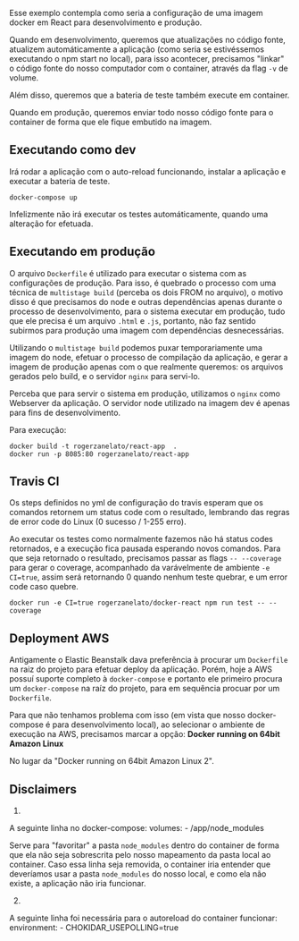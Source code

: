 Esse exemplo contempla como seria a configuração de uma imagem docker em React para desenvolvimento e produção.

Quando em desenvolvimento, queremos que atualizações no código fonte, atualizem automáticamente a aplicação (como seria se estivéssemos executando o npm start no local), para isso acontecer, precisamos "linkar" o código fonte do nosso computador com o container, através da flag `-v` de volume.

Além disso, queremos que a bateria de teste também execute em container.

Quando em produção, queremos enviar todo nosso código fonte para o container de forma que ele fique embutido na imagem.

## Executando como dev

Irá rodar a aplicação com o auto-reload funcionando, instalar a aplicação e executar a bateria de teste.

```shell
docker-compose up
```

Infelizmente não irá executar os testes automáticamente, quando uma alteração for efetuada.

## Executando em produção

O arquivo `Dockerfile` é utilizado para executar o sistema com as configurações de produção. Para isso, é quebrado o processo com uma técnica de `multistage build` (perceba os dois FROM no arquivo), o motivo disso é que precisamos do node e outras dependências apenas durante o processo de desenvolvimento, para o sistema executar em produção, tudo que ele precisa é um arquivo `.html` e `.js`, portanto, não faz sentido subirmos para produção uma imagem com dependências desnecessárias.

Utilizando o `multistage build` podemos puxar temporariamente uma imagem do node, efetuar o processo de compilação da aplicação, e gerar a imagem de produção apenas com o que realmente queremos: os arquivos gerados pelo build, e o servidor `nginx` para servi-lo.

Perceba que para servir o sistema em produção, utilizamos o `nginx` como Webserver da aplicação. O servidor node utilizado na imagem dev é apenas para fins de desenvolvimento.

Para execução:

```shell
docker build -t rogerzanelato/react-app  .
docker run -p 8085:80 rogerzanelato/react-app
```

## Travis CI

Os steps definidos no yml de configuração do travis esperam que os comandos retornem um status code com o resultado, lembrando das regras de error code do Linux (0 sucesso / 1-255 erro).

Ao executar os testes como normalmente fazemos não há status codes retornados, e a execução fica pausada esperando novos comandos. Para que seja retornado o resultado, precisamos passar as flags `-- --coverage` para gerar o coverage, acompanhado da varávelmente de ambiente `-e CI=true`, assim será retornando 0 quando nenhum teste quebrar, e um error code caso quebre.

```shell
docker run -e CI=true rogerzanelato/docker-react npm run test -- --coverage
```

## Deployment AWS

Antigamente o Elastic Beanstalk dava preferência à procurar um `Dockerfile` na raiz do projeto para efetuar deploy da aplicação. Porém, hoje a AWS possuí suporte completo à `docker-compose` e portanto ele primeiro procura um `docker-compose` na raíz do projeto, para em sequência procuar por um `Dockerfile`.

Para que não tenhamos problema com isso (em vista que nosso docker-compose é para desenvolvimento local), ao selecionar o ambiente de execução na AWS, precisamos marcar a opção: **Docker running on 64bit Amazon Linux**

No lugar da "Docker running on 64bit Amazon Linux 2".

## Disclaimers

1. 
A seguinte linha no docker-compose:
volumes:
    - /app/node_modules

Serve para "favoritar" a pasta `node_modules` dentro do container de forma que ela não seja sobrescrita pelo nosso mapeamento da pasta local ao container. Caso essa linha seja removida, o container iria entender que deveríamos usar a pasta `node_modules` do nosso local, e como ela não existe, a aplicação não iria funcionar.

2. 
A seguinte linha foi necessária para o autoreload do container funcionar:
    environment:
      - CHOKIDAR_USEPOLLING=true